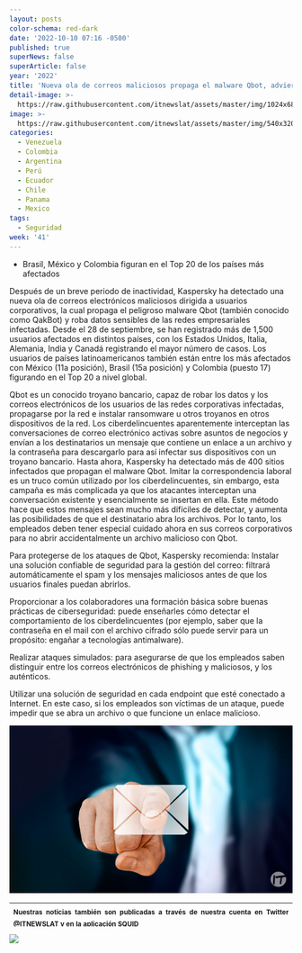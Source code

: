 ```yaml
---
layout: posts
color-schema: red-dark
date: '2022-10-10 07:16 -0500'
published: true
superNews: false
superArticle: false
year: '2022'
title: 'Nueva ola de correos maliciosos propaga el malware Qbot, advierte Kaspersky'
detail-image: >-
  https://raw.githubusercontent.com/itnewslat/assets/master/img/1024x680/email-g.jpg
image: >-
  https://raw.githubusercontent.com/itnewslat/assets/master/img/540x320/email-p.jpg
categories:
  - Venezuela
  - Colombia
  - Argentina
  - Perú
  - Ecuador
  - Chile
  - Panama
  - Mexico
tags:
  - Seguridad
week: '41'
---
```

- Brasil, México y Colombia figuran en el Top 20 de los países más afectados

Después de un breve periodo de inactividad, Kaspersky ha detectado una nueva ola de correos electrónicos maliciosos dirigida a usuarios corporativos, la cual propaga el peligroso malware Qbot (también conocido como QakBot) y roba datos sensibles de las redes empresariales infectadas. Desde el 28 de septiembre, se han registrado más de 1,500 usuarios afectados en distintos países, con los Estados Unidos, Italia, Alemania, India y Canadá registrando el mayor número de casos. Los usuarios de países latinoamericanos también están entre los más afectados con México (11a posición), Brasil (15a posición) y Colombia (puesto 17) figurando en el Top 20 a nivel global.

Qbot es un conocido troyano bancario, capaz de robar los datos y los correos electrónicos de los usuarios de las redes corporativas infectadas, propagarse por la red e instalar ransomware u otros troyanos en otros dispositivos de la red. Los ciberdelincuentes aparentemente interceptan las conversaciones de correo electrónico activas sobre asuntos de negocios y envían a los destinatarios un mensaje que contiene un enlace a un archivo y la contraseña para descargarlo para así infectar sus dispositivos con un troyano bancario. Hasta ahora, Kaspersky ha detectado más de 400 sitios infectados que propagan el malware Qbot.
Imitar la correspondencia laboral es un truco común utilizado por los ciberdelincuentes, sin embargo, esta campaña es más complicada ya que los atacantes interceptan una conversación existente y esencialmente se insertan en ella. Este método hace que estos mensajes sean mucho más difíciles de detectar, y aumenta las posibilidades de que el destinatario abra los archivos. Por lo tanto, los empleados deben tener especial cuidado ahora en sus correos corporativos para no abrir accidentalmente un archivo malicioso con Qbot.

Para protegerse de los ataques de Qbot, Kaspersky recomienda:
Instalar una solución confiable de seguridad para la gestión del correo: filtrará automáticamente el spam y los mensajes maliciosos antes de que los usuarios finales puedan abrirlos.

Proporcionar a los colaboradores una formación básica sobre buenas prácticas de ciberseguridad: puede enseñarles cómo detectar el comportamiento de los ciberdelincuentes (por ejemplo, saber que la contraseña en el mail con el archivo cifrado sólo puede servir para un propósito: engañar a tecnologías antimalware).

Realizar ataques simulados: para asegurarse de que los empleados saben distinguir entre los correos electrónicos de phishing y maliciosos, y los auténticos.

Utilizar una solución de seguridad en cada endpoint que esté conectado a Internet. En este caso, si los empleados son víctimas de un ataque, puede impedir que se abra un archivo o que funcione un enlace malicioso.

![](https://raw.githubusercontent.com/itnewslat/assets/master/img/540x320/email-p.jpg)

<table style="height: 42px;" width="569">
<tbody>
<tr>
<td style="text-align: justify;"><sub><strong>Nuestras noticias también son publicadas a través de nuestra cuenta en Twitter <a href="https://twitter.com/itnewslat?lang=es">@ITNEWSLAT</a> y en la aplicación <a href="https://squidapp.co/en/">SQUID</a></strong></sub></td>
</tr>
</tbody>
</table>

<img src="https://tracker.metricool.com/c3po.jpg?hash=56f88a41e39ab42c063cc51676587a04"/>


